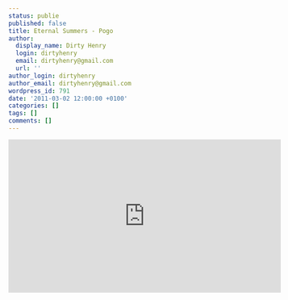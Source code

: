 ```yaml
---
status: publie
published: false
title: Eternal Summers - Pogo
author:
  display_name: Dirty Henry
  login: dirtyhenry
  email: dirtyhenry@gmail.com
  url: ''
author_login: dirtyhenry
author_email: dirtyhenry@gmail.com
wordpress_id: 791
date: '2011-03-02 12:00:00 +0100'
categories: []
tags: []
comments: []
---
```

<iframe width="540" height="304" src="http://www.youtube.com/embed/QjbycdyywRY" frameborder="0" allowfullscreen></iframe>
